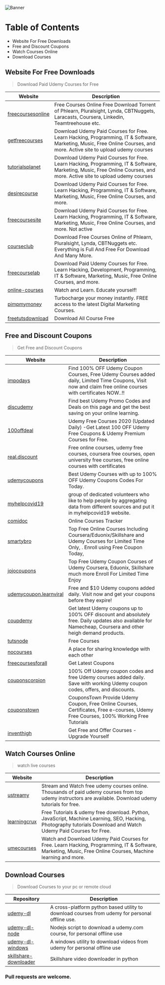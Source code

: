 

![Banner](Baldoyle-Training-720x480.jpg)

# Table of Contents

- Website For Free Downloads
- Free and Discount Coupons
- Watch Courses Online
- Download Courses




## Website For Free Downloads
> Download Paid Udemy Courses for Free

| Website  | Description |
| ------ | ------ |
| [freecoursesonline](https://www.freecoursesonline.me/) | Free Courses Online Free Download Torrent of Phlearn, Pluralsight, Lynda, CBTNuggets, Laracasts, Coursera, Linkedin, Teamtreehouse etc. |
| [getfreecourses](https://getfreecourses.co/) | Download Udemy Paid Courses for Free. Learn Hacking, Programming, IT & Software, Marketing, Music, Free Online Courses, and more. Active site to upload udemy courses |
| [tutorialsplanet](https://tutorialsplanet.net/) | Download Udemy Paid Courses for Free. Learn Hacking, Programming, IT & Software, Marketing, Music, Free Online Courses, and more. Active site to upload udemy courses |
| [desirecourse](https://desirecourse.net/) | Download Udemy Paid Courses for Free. Learn Hacking, Programming, IT & Software, Marketing, Music, Free Online Courses, and more. |
| [freecoursesite](https://freecoursesite.com/) | Download Udemy Paid Courses for Free. Learn Hacking, Programming, IT & Software, Marketing, Music, Free Online Courses, and more. Not active |
| [courseclub](https://courseclub.me/) | Download Free Courses Online of Phlearn, Pluralsight, Lynda, CBTNuggets etc. Everything is Full And Free For Download And Many More. |
| [freecourselab](https://freecourselab.me/) | Download Paid Udemy Courses for Free. Learn Hacking, Development, Programming, IT & Software, Marketing, Music, Free Online Courses, and more. |
| [online-courses](https://online-courses.club/) | Watch and Learn. Educate yourself! |
| [pimpmymoney](https://pimpmymoney.net/) | Turbocharge your money instantly. FREE access to the latest Digital Marketing Courses. |
| [freetutsdownload](https://freetutsdownload.com/) | Download All Course Free |





## Free and Discount Coupons
> Get Free and Discount Coupons 

| Website  | Description |
| ------ | ------ |
| [impodays](https://impodays.com/) | Find 100% OFF Udemy Coupon Courses, Free Udemy Courses added daily, Limited Time Coupons, Visit now and claim free online courses with certificates NOW..!! |
| [discudemy](https://www.discudemy.com/) | Find best Udemy Promo Codes and Deals on this page and get the best saving on your online learning. |
| [100offdeal](https://100offdeal.online/) | Udemy Free Courses 2020 (Updated Daily) -Get Latest 100 OFF Udemy Free Coupons & Udemy Premium Courses for Free. |
| [real.discount](https://www.real.discount/) | Free online courses, udemy free courses, coursera free courses, open university free courses, free online courses with certificates |
| [udemycoupons](https://udemycoupons.me/) | Best Udemy Courses with up to 100% OFF Udemy Coupons Codes For Today. |
| [myhelpcovid19](https://myhelpcovid19.info/freecourses/) | group of dedicated volunteers who like to help people by aggregating data from different sources and put it in myhelpcovid19 website. |
| [comidoc](https://comidoc.net/) | Online Courses Tracker |
| [smartybro](https://smartybro.com/) | Top Free Online Courses Including Coursera/Eduonix/Skillshare and Udemy Courses for Limited Time Only, . Enroll using Free Coupon Today, |
| [jojocoupons](https://jojocoupons.com/) | Top Free Udemy Coupon Courses of Udemy Coursera, Eduonix, Skillshare much more Enroll For Limited Time Enjoy |
| [udemycoupon.learnviral](https://udemycoupon.learnviral.com/) | Free and $10 Udemy coupons added daily. Visit now and get your coupons before they expire! |
| [coupdemy](https://coupdemy.com/) | Get latest Udemy coupons up to 100% OFF discount and absolutely free. Daily updates also available for Namecheap, Coursera and other heigh demand products. |
| [tutsnode](https://tutsnode.net/) | Free Courses |
| [nocourses](https://nocourses.com/) | A place for sharing knowledge with each other |
| [freecoursesforall](https://freecoursesforall.com/) | Get Latest Coupons | 
| [couponscorpion](https://couponscorpion.com/) | 100% Off Udemy coupon codes and free Udemy courses added daily. Save with working Udemy coupon codes, offers, and discounts. |
| [couponstown](https://couponstown.me/) | CouponsTown Provide Udemy Coupon, Free Online Courses, Certificates, Free e-courses, Udemy Free Courses, 100% Working Free Tutorials |
| [inventhigh](https://inventhigh.com/course) | Get Free and Offer Courses - Upgrade Yourself |



## Watch Courses Online
> watch live courses 

| Website  | Description |
| ------ | ------ |
| [ustreamy](https://www.ustreamy.co) | Stream and Watch free udemy courses online. Thousands of paid udemy courses from top udemy instructors are available. Download udemy tutorials for free. |
| [learningcrux](https://www.learningcrux.com/) | Free Tutorials & udemy free download. Python, JavaScript, Machine Learning, SEO, Hacking, Photography tutorials Download and Watch Udemy Paid Courses for Free. |
| [umecourses](https://umecourses.xyz/) | Watch and Download Udemy Paid Courses for Free. Learn Hacking, Programming, IT & Software, Marketing, Music, Free Online Courses, Machine learning and more. |


## Download Courses
> Download Courses to your pc or remote cloud

| Repository	  | Description |
| ------ | ------ |
| [udemy-dl](https://github.com/r0oth3x49/udemy-dl) | A cross-platform python based utility to download courses from udemy for personal offline use.  |
| [udemy-dl-node](https://github.com/riazXrazor/udemy-dl) | Nodejs script to download a udemy.com course, for personal offline use  |
| [udemy-dl-windows](https://github.com/rinodung/udemy-dl-windows) | A windows utility to download videos from udemy for personal offline use  |
| [skillshare-downloader](https://github.com/kallqvist/skillshare-downloader) | Skillshare video downloader in python |

### Pull requests are welcome.













